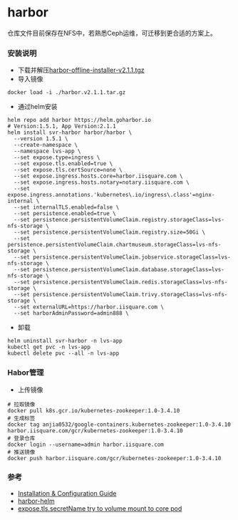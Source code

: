 # harbor
仓库文件目前保存在NFS中，若熟悉Ceph运维，可迁移到更合适的方案上。

### 安装说明
- 下载并解压[harbor-offline-installer-v2.1.1.tgz](https://github.com/goharbor/harbor/releases/tag/v2.1.1)
- 导入镜像
```
docker load -i ./harbor.v2.1.1.tar.gz
```
- 通过helm安装
```
helm repo add harbor https://helm.goharbor.io
# Version:1.5.1, App Version:2.1.1
helm install svr-harbor harbor/harbor \
  --version 1.5.1 \
  --create-namespace \
  --namespace lvs-app \
  --set expose.type=ingress \
  --set expose.tls.enabled=true \
  --set expose.tls.certSource=none \
  --set expose.ingress.hosts.core=harbor.iisquare.com \
  --set expose.ingress.hosts.notary=notary.iisquare.com \
  --set expose.ingress.annotations.'kubernetes\.io/ingress\.class'=nginx-internal \
  --set internalTLS.enabled=false \
  --set persistence.enabled=true \
  --set persistence.persistentVolumeClaim.registry.storageClass=lvs-nfs-storage \
  --set persistence.persistentVolumeClaim.registry.size=50Gi \
  --set persistence.persistentVolumeClaim.chartmuseum.storageClass=lvs-nfs-storage \
  --set persistence.persistentVolumeClaim.jobservice.storageClass=lvs-nfs-storage \
  --set persistence.persistentVolumeClaim.database.storageClass=lvs-nfs-storage \
  --set persistence.persistentVolumeClaim.redis.storageClass=lvs-nfs-storage \
  --set persistence.persistentVolumeClaim.trivy.storageClass=lvs-nfs-storage \
  --set externalURL=https://harbor.iisquare.com \
  --set harborAdminPassword=admin888 \
```
- 卸载
```
helm uninstall svr-harbor -n lvs-app
kubectl get pvc -n lvs-app
kubectl delete pvc --all -n lvs-app
```

### Habor管理
- 上传镜像
```
# 拉取镜像
docker pull k8s.gcr.io/kubernetes-zookeeper:1.0-3.4.10
# 生成标签
docker tag anjia0532/google-containers.kubernetes-zookeeper:1.0-3.4.10 harbor.iisquare.com/gcr/kubernetes-zookeeper:1.0-3.4.10
# 登录仓库
docker login --username=admin harbor.iisquare.com
# 推送镜像
docker push harbor.iisquare.com/gcr/kubernetes-zookeeper:1.0-3.4.10
```

### 参考
- [Installation & Configuration Guide](https://goharbor.io/docs/2.1.1/install-config/)
- [harbor-helm](https://github.com/goharbor/harbor-helm)
- [expose.tls.secretName try to volume mount to core pod](https://github.com/goharbor/harbor-helm/issues/261)
